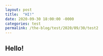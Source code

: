 ```yaml
---
layout: post
title:  "HI!"
date: 2020-09-30 18:00:00 -0000
categories: test
permalink: /the-blog/test/2020/09/30/test2
---
```


## Hello!
